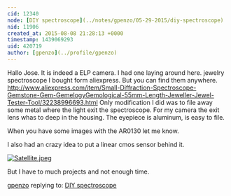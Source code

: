 ```yaml
---
cid: 12340
node: [DIY spectroscope](../notes/gpenzo/05-29-2015/diy-spectroscope)
nid: 11906
created_at: 2015-08-08 21:28:13 +0000
timestamp: 1439069293
uid: 420719
author: [gpenzo](../profile/gpenzo)
---
```


Hallo Jose.
It is indeed a ELP camera. I had one laying around here.
 jewelry spectroscope I bought form aliexpress. But you can find them anywhere.
http://www.aliexpress.com/item/Small-Diffraction-Spectroscope-Gemstone-Gem-GemelogyGemological-55mm-Length-Jeweller-Jewel-Tester-Tool/32238996693.html
Only modification I did was to file away some metal where the light exit the spectroscope. For my camera the exit lens whas to deep in the housing. The eyepiece is aluminum, is easy to file.

When you have some images with the AR0130 let me know.

I also had an crazy idea to put a linear cmos sensor behind it. 

[![Satellite.jpeg](https://i.publiclab.org/system/images/photos/000/011/062/original/Satellite.jpeg)](https://i.publiclab.org/system/images/photos/000/011/062/original/Satellite.jpeg)

But I have to much projects and not enough time.


[gpenzo](../profile/gpenzo) replying to: [DIY spectroscope](../notes/gpenzo/05-29-2015/diy-spectroscope)

